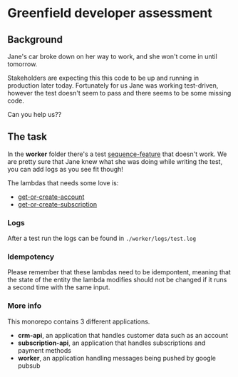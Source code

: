 # Greenfield developer assessment

## Background

Jane's car broke down on her way to work, and she won't come in until tomorrow.

Stakeholders are expecting this this code to be up and running in production later today.
Fortunately for us Jane was working test-driven, however the test doesn't seem to pass and there seems to be some missing code.

Can you help us??

## The task

In the **worker** folder there's a test [sequence-feature](./worker/test/feature/order/sequence-feature.js) that doesn't work.
We are pretty sure that Jane knew what she was doing while writing the test, you can add logs as you see fit though!

The lambdas that needs some love is:
- [get-or-create-account](./worker/lib/lambdas/order/get-or-create-account.js)
- [get-or-create-subscription](./worker/lib/lambdas/order/get-or-create-subscription.js)

### Logs

After a test run the logs can be found in `./worker/logs/test.log`

### Idempotency

Please remember that these lambdas need to be idempontent, meaning that the state of the entity the lambda modifies should not be changed if it runs a second time with the same input.

### More info

This monorepo contains 3 different applications.
- **crm-api**, an application that handles customer data such as an account
- **subscription-api**, an application that handles subscriptions and payment methods
- **worker**, an application handling messages being pushed by google pubsub
